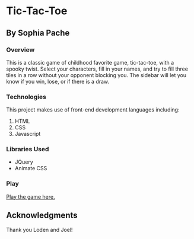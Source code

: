 # Tic-Tac-Toe

## By Sophia Pache

### Overview
This is a classic game of childhood favorite game, tic-tac-toe, with a spooky twist. Select your characters, fill in your names, and try to fill three tiles in a row without your opponent blocking you. The sidebar will let you know if you win, lose, or if there is a draw.

### Technologies
This project makes use of front-end development languages including:
1. HTML
2. CSS
3. Javascript

### Libraries Used
* JQuery
* Animate CSS

### Play
[Play the game here.](https://sophiapache.github.io/project0)

## Acknowledgments
Thank you Loden and Joel!

